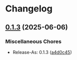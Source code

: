# Changelog

## [0.1.3](https://github.com/BfArM-MVH/grz-tools/compare/grz-cli-v0.6.1...grz-cli-v0.1.3) (2025-06-06)


### Miscellaneous Chores

* Release-As: 0.1.3 ([a4d0c45](https://github.com/BfArM-MVH/grz-tools/commit/a4d0c45e5d361338bd85da8d67d6d002e307a397))
